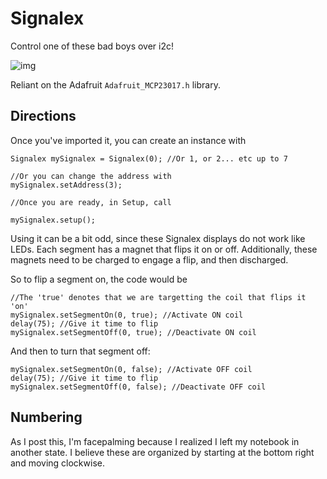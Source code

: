 # Signalex

Control one of these bad boys over i2c!

![img](https://www.scoretronics.com/components/402L.jpg)

Reliant on the Adafruit `Adafruit_MCP23017.h` library. 

## Directions

Once you've imported it, you can create an instance with

```
Signalex mySignalex = Signalex(0); //Or 1, or 2... etc up to 7

//Or you can change the address with
mySignalex.setAddress(3);

//Once you are ready, in Setup, call

mySignalex.setup();
```

Using it can be a bit odd, since these Signalex displays do not work like LEDs. Each segment has a magnet that flips it on or off. Additionally, these magnets need to be charged to engage a flip, and then discharged.

So to flip a segment on, the code would be

```
//The 'true' denotes that we are targetting the coil that flips it 'on'
mySignalex.setSegmentOn(0, true); //Activate ON coil
delay(75); //Give it time to flip
mySignalex.setSegmentOff(0, true); //Deactivate ON coil
```

And then to turn that segment off:

```
mySignalex.setSegmentOn(0, false); //Activate OFF coil
delay(75); //Give it time to flip
mySignalex.setSegmentOff(0, false); //Deactivate OFF coil
```

## Numbering

As I post this, I'm facepalming because I realized I left my notebook in another state. I believe these are organized by starting at the bottom right and moving clockwise.
